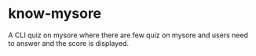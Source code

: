 # know-mysore
A CLI quiz on mysore where there are few quiz on mysore and users need to answer and the score is displayed.
